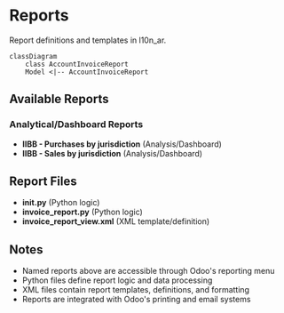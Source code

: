 # Reports

Report definitions and templates in l10n_ar.

```mermaid
classDiagram
    class AccountInvoiceReport
    Model <|-- AccountInvoiceReport
```

## Available Reports

### Analytical/Dashboard Reports
- **IIBB - Purchases by jurisdiction** (Analysis/Dashboard)
- **IIBB - Sales by jurisdiction** (Analysis/Dashboard)


## Report Files

- **__init__.py** (Python logic)
- **invoice_report.py** (Python logic)
- **invoice_report_view.xml** (XML template/definition)

## Notes
- Named reports above are accessible through Odoo's reporting menu
- Python files define report logic and data processing
- XML files contain report templates, definitions, and formatting
- Reports are integrated with Odoo's printing and email systems
